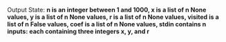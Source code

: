 Output State: **n is an integer between 1 and 1000, x is a list of n None values, y is a list of n None values, r is a list of n None values, visited is a list of n False values, coef is a list of n None values, stdin contains n inputs: each containing three integers x, y, and r**